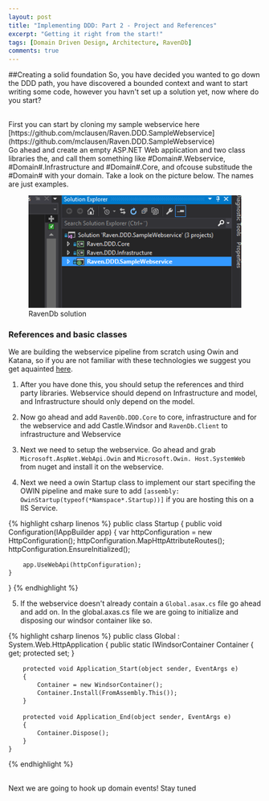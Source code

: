 ```yaml
---
layout: post
title: "Implementing DDD: Part 2 - Project and References"
excerpt: "Getting it right from the start!"
tags: [Domain Driven Design, Architecture, RavenDb]
comments: true
---
```


##Creating a solid foundation
So, you have decided you wanted to go down the DDD path, you have discovered a bounded context and want to start writing some code, however you havn't set up a solution yet, now where do you start?

<br />
First you can start by cloning my sample webservice here [https://github.com/mclausen/Raven.DDD.SampleWebservice](https://github.com/mclausen/Raven.DDD.SampleWebservice)

<br />
Go ahead and create an empty ASP.NET Web application and two class libraries the, and call them something like #Domain#.Webservice, #Domain#.Infrastructure and #Domain#.Core, and ofcouse substitude the #Domain# with your domain. Take a look on the picture below. The names are just examples.

<figure class="half">
    <a href="/images/Ravendb-solutionpng"><img src="/images/Ravendb-solution.png"></a>
    <figcaption>RavenDb solution</figcaption>
</figure>

### References and basic classes
We are building the webservice pipeline from scratch using Owin and Katana, so if you are not familiar with these technologies we suggest you get aquainted [here](http://www.asp.net/aspnet/overview/owin-and-katana).

1. After you have done this, you should setup the references and third party libraries. Webservice should depend on Infrastructure and model, and Infrastructure should only depend on the model.

2. Now go ahead and add `RavenDb.DDD.Core` to core, infrastructure and for the webservice and add Castle.Windsor and `RavenDb.Client` to infrastructure and Webservice

3.	Next we need to setup the webservice. Go ahead and grab `Microsoft.AspNet.WebApi.Owin` and `Microsoft.Owin.	Host.SystemWeb` from nuget and install it on the webservice.

4. Next we need a owin Startup class to implement our start specifing the OWIN pipeline and make sure to add `[assembly: OwinStartup(typeof(*Namspace*.Startup))]` if you are hosting this on a IIS Service. 

{% highlight csharp linenos %}
public class Startup
{
    public void Configuration(IAppBuilder app)
    {
        var httpConfiguration = new HttpConfiguration();
        httpConfiguration.MapHttpAttributeRoutes();
        httpConfiguration.EnsureInitialized();

        app.UseWebApi(httpConfiguration);
    }
}
{% endhighlight %}

5. If the webservice doesn't already contain a `Global.asax.cs` file go ahead and add on.
In the global.axas.cs file we are going to initialize and disposing our windsor container like so.

{% highlight csharp linenos %}
public class Global : System.Web.HttpApplication
    {
        public static IWindsorContainer Container { get; protected set; }

        protected void Application_Start(object sender, EventArgs e)
        {
            Container = new WindsorContainer();
            Container.Install(FromAssembly.This());
        }

        protected void Application_End(object sender, EventArgs e)
        {
            Container.Dispose();
        }
    }
{% endhighlight %}

<br />
Next we are going to hook up domain events! Stay tuned